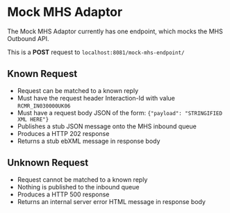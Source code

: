 # Mock MHS Adaptor
The Mock MHS Adaptor currently has one endpoint, which mocks the MHS Outbound API. 

This is a **POST** request to `localhost:8081/mock-mhs-endpoint/`

## Known Request
- Request can be matched to a known reply
- Must have the request header Interaction-Id with value `RCMR_IN030000UK06`
- Must have a request body JSON of the form: `{"payload": "STRINGIFIED XML HERE"}`
- Publishes a stub JSON message onto the MHS inbound queue
- Produces a HTTP 202 response
- Returns a stub ebXML message in response body

## Unknown Request
- Request cannot be matched to a known reply
- Nothing is published to the inbound queue
- Produces a HTTP 500 response
- Returns an internal server error HTML message in response body
